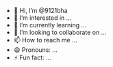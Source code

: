 - 👋 Hi, I’m @9121bha
- 👀 I’m interested in ...
- 🌱 I’m currently learning ...
- 💞️ I’m looking to collaborate on ...
- 📫 How to reach me ...
- 😄 Pronouns: ...
- ⚡ Fun fact: ...

<!---
9121bha/9121bha is a ✨ special ✨ repository because its `README.md` (this file) appears on your GitHub profile.
You can click the Preview link to take a look at your changes.
--->
